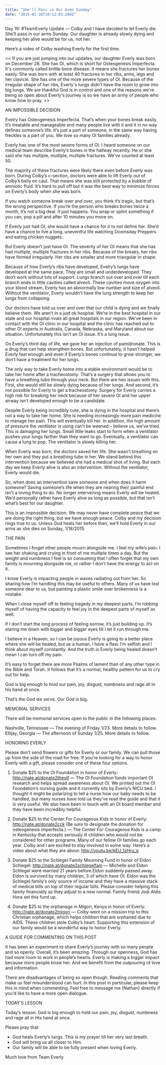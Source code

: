```yaml
---
title: "She’ll Pass in Our Arms Sunday"
date: "2015-01-16T10:12:03.284Z"
---
```


Day 19: #TeamEverly Update — Colby and I have decided to let Everly die. She’ll pass in our arms Sunday. Our daughter is already slowly dying and keeping her alive would be for us, not her.

Here’s a video of Colby washing Everly for the first time.

<< If you are just jumping into our updates, our daughter Everly was born on December 28. She has OI, which is short for Osteogenesis Imperfecta. It's commonly called brittle bone disease. It means she fractures her bones easily. She was born with at least 40 fractures in her ribs, arms, legs and her clavicle. She has one of the more severe types of OI. Because of the irregular shape of her ribs, Everly's lungs didn't have the room to grow into big lungs. We are thankful God is in control and one of the reasons we're being so open about Everly's journey is so we have an army of people who know how to pray. >>

AN IMPOSSIBLE DECISION

Evelry has Osteogenesis Imperfecta. That’s when your bones break easily. It’s treatable and manageable and many people live with it and it in no way defines someone’s life. It’s just a part of someone, in the same way having freckles is a part of you. We love so many OI families already.

Everly has one of the most severe forms of OI. I heard someone on our medical team describe Everly’s bones in the hallway recently. He or she said she has multiple, multiple, multiple fractures. We’ve counted at least 50.

The majority of these fractures were likely there even before Everly was born. During Colby’s c-section, doctors were able to lift Everly out of Colby’s belly en caul. That means she was still protected by a bubble of amniotic fluid. It’s hard to pull off but it was the best way to minimize forces on Everly’s body when she was born.

If you watch someone break over and over, you think it’s tragic, but that’s the wrong perspective. If you’re the person who breaks bones twice a month, it’s not a big deal. It just happens. You wrap or splint something if you can, pop a pill and after 10 minutes you move on.

If Everly just had OI, she would have a chance for it to not define her. She’d have a chance to live a long, uneventful life watching Doomsday Preppers and eating chicken nuggets.

But Everly doesn’t just have OI. The severity of her OI means that she has had multiple, multiple fractures in her ribs. Because of the breaks, her ribs have formed irregularly. Her ribs are smaller and more triangular in shape.

Because of how Everly’s ribs have developed, Evelry’s lungs have developed at the same pace. They are small and underdeveloped. They don’t work without lots of support. Lungs branch out over and over till each branch ends in little cavities called alveoli. These cavities move oxygen into your blood stream. Everly has an abnormally low number and size of alveoli. Without the ventilator, Everly wouldn’t have the lung strength to keep her lungs from collapsing.

Our doctors have told us over and over that our child is dying and we finally believe them. We aren’t in a just ok hospital. We’re in the best hospital in our state and our hospital rivals all great hospitals in our region. We’ve been in contact with the OI clinic in our hospital and the clinic has reached out to other OI experts in Australia, Canada, Nebraska, and Maryland about our situation. Unfortunately this isn’t an OI issue. It’s a lung issue.

On Everly’s third day of life, we gave her an injection of pamidronate. This is a drug that can help strengthen bones. But unfortunately, it hasn’t helped Everly fast enough and even if Everly’s bones continue to grow stronger, we don’t have a treatment for her lungs.

The only way to take Everly home into a stable environment would be to take her home after a tracheostomy. That’s a surgery that allows you to have a breathing tube through your neck. But there are two issues with this. First, she would still be slowly dying because of her lungs. And second, it’s not possible for Everly to get a tracheostomy. Surgery for Everly carries a high risk for breaking her neck because of her severe OI and her upper airway isn’t developed enough to be a candidate.

Despite Everly being incredibly cute, she is dying in the hospital and there’s not a way to take her home. She is needing increasingly more pain medicine to manage her pain. This will eventually kill her. In addition, the high amount of pressure the ventilator is using can’t be weened – believe us, we’ve tried. This is damaging her lungs. Small little leaks start to form when a ventilator pushes your lungs farther than they want to go. Eventually, a ventilator can cause a lung to pop. The ventilator is slowly killing her.

When Everly was born, the doctors saved her life. She wasn’t breathing on her own and they put a breathing tube in her. We stand behind this intervention because we believed she had a medical shot of living. But each day we keep Everly alive is also an intervention. Without the ventilator, Everly would die.

So, when does an intervention save someone and when does it harm someone? Saving someone’s life when they are nearing their painful end isn’t a loving thing to do. No longer intervening means Everly will be healed. We’d personally rather have Everly alive as long as possible, but that isn’t what’s best for our daughter.

This is an impossible decision. We may never have complete peace that we are doing the right thing, but we have enough peace. Colby and my decision rings true to us. Unless God heals her before then, we’ll hold Everly in our arms as she dies on Sunday, 1/18/2015.

THE PAIN

Sometimes I forget other people mourn alongside me. I feel my wife’s pain. I see her shaking and crying in front of me multiple times a day. But the weight and numbness I feel is so consuming that I often forget that my own family is mourning alongside me, or rather I don’t have the energy to act on it.

I know Everly is impacting people in waves radiating out from her. So sharing how I’m handling this may be useful to others. Many of us have lost someone dear to us, but painting a plastic smile over brokenness is a mistake.

When I close myself off to feeling tragedy in my deepest parts, I’m robbing myself of having the capacity to feel joy in the deepest parts of myself as well.

If I don’t start the long process of feeling sorrow, it’s just building up. It’s staring me down with bigger and bigger eyes till I let it run through me.

I believe in a Heaven, so I can be joyous Everly is going to a better place where she will be healed, but as a human, I have a flaw. I’m selfish and I think about myself constantly. And the truth is Everly being healed doesn’t mean I can turn off my pain.

It’s easy to forget there are more Psalms of lament than of any other type in the Bible and Torah. It follows that it’s a normal, healthy pattern for us to cry out for help.

God is big enough to hold our pain, joy, disgust, numbness and rage all in his hand at once.

That’s the God we serve. Our God is big.

MEMORIAL SERVICES

There will be memorial services open to the public in the following places:

Nashville, Tennessee — The evening of Friday 1/23. More details to follow.
Ellijay, Georgia — The afternoon of Sunday 1/25. More details to follow.

HONORING EVERLY

Please don’t send flowers or gifts for Everly or our family. We can pull those up from the side of the road for free. If you’re looking for a way to honor Everly with a gift, please consider one of these four options.

1. Donate $25 to the OI Foundation in honor of Everly: http://nate.at/donate2theoif — The OI Foundation funds important OI research and helps spread awareness about OI. We printed out the OI Foundation’s nursing guide and it currently sits by Everly’s NICU bed. I thought it might be polarizing to tell a nurse how our baby needs to be handled, but many nurses have told us they’ve read the guide and that it is very useful. We also have been in touch with an OI board member and they have been incredibly helpful.

2. Donate $25 to the Center For Courageous Kids in honor of Everly: http://nate.at/donate2cck (Be sure to designate the donation for osteogenesis imperfecta.) — The Center For Courageous Kids is a camp in Kentucky that accepts seriously ill children who would not be considered for other programs. Many of our fellow OI families go each year. Colby and I are excited to stay involved in some way. Here’s a video about what they are about: http://youtu.be/kEU_1zHru_g

3. Donate $25 to the Schlegel Family Mourning Fund in honor of Eldon Schlegel: http://nate.at/donate2schlegelfam — Michelle and Eldon Schlegel were married 21 years before Eldon suddenly passed away. Eldon is survived by many children, 3 of which have OI. Eldon was the Schlegel family’s only source of income and they have a massive stack of medical bills on top of their regular bills. Please consider helping this family financially as they adjust to a new normal. Family friend Jodi Aldis Hora set this fund up.

4. Donate $25 to the orphanage in Migori, Kenya in honor of Everly: http://nate.at/donate2migori — Colby went on a mission trip to this Christian orphanage, which helps children that are orphaned due to AIDS. These children stole Colby’s heart. Supporting this extension of our family would be a wonderful way to honor Everly.

A GUIDE FOR COMMENTING ON THIS POST

It has been an experiment to share Everly’s journey with so many people and so openly. Overall, it’s been amazing. Through our openness, God has had more room to work in people’s hearts. Everly is making a bigger impact because more people know her. And we benefit from the outpouring of love and information.

There are disadvantages of being so open though. Reading comments that make us feel misunderstood can hurt. In this post in particular, please keep this in mind when commenting. Feel free to message me (Nathan) directly if you’d like to have a more open dialogue.

TODAY’S LESSON

Today’s lesson: God is big enough to hold our pain, joy, disgust, numbness and rage all in His hand at once.

Please pray that:

- God heals Everly’s lungs. This is my prayer till her very last breath.
- God will bring us all closer to Him.
- Our family will be able to be fully present when loving Everly.

Much love from Team Everly